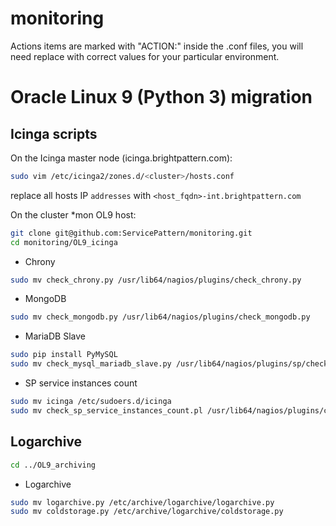 # monitoring

Actions items are marked with "ACTION:" inside the .conf files, you will need replace with correct values for your particular environment.

# Oracle Linux 9 (Python 3) migration

## Icinga scripts
On the Icinga master node (icinga.brightpattern.com):
```sh
sudo vim /etc/icinga2/zones.d/<cluster>/hosts.conf
```
replace all hosts IP `addresses` with `<host_fqdn>-int.brightpattern.com`


On the cluster *mon OL9  host:
```sh
git clone git@github.com:ServicePattern/monitoring.git
cd monitoring/OL9_icinga
```

- Chrony
```sh
sudo mv check_chrony.py /usr/lib64/nagios/plugins/check_chrony.py
```
- MongoDB
```sh
sudo mv check_mongodb.py /usr/lib64/nagios/plugins/check_mongodb.py
```
- MariaDB Slave
```sh
sudo pip install PyMySQL
sudo mv check_mysql_mariadb_slave.py /usr/lib64/nagios/plugins/sp/check_mysql_mariadb_slave.py
```
- SP service instances count
```sh
sudo mv icinga /etc/sudoers.d/icinga
sudo mv check_sp_service_instances_count.pl /usr/lib64/nagios/plugins/check_sp_service_instances_count.pl
```

## Logarchive
```sh
cd ../OL9_archiving
```

- Logarchive
```sh
sudo mv logarchive.py /etc/archive/logarchive/logarchive.py
sudo mv coldstorage.py /etc/archive/logarchive/coldstorage.py
```

